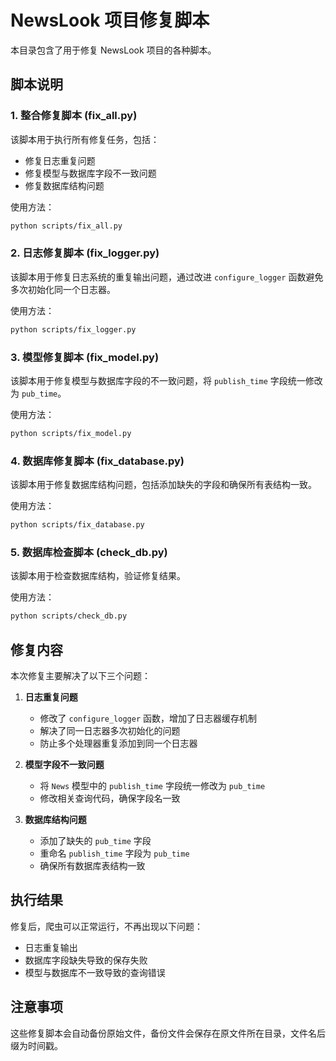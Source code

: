 # NewsLook 项目修复脚本

本目录包含了用于修复 NewsLook 项目的各种脚本。

## 脚本说明

### 1. 整合修复脚本 (fix_all.py)

该脚本用于执行所有修复任务，包括：
- 修复日志重复问题
- 修复模型与数据库字段不一致问题
- 修复数据库结构问题

使用方法：
```bash
python scripts/fix_all.py
```

### 2. 日志修复脚本 (fix_logger.py)

该脚本用于修复日志系统的重复输出问题，通过改进 `configure_logger` 函数避免多次初始化同一个日志器。

使用方法：
```bash
python scripts/fix_logger.py
```

### 3. 模型修复脚本 (fix_model.py)

该脚本用于修复模型与数据库字段的不一致问题，将 `publish_time` 字段统一修改为 `pub_time`。

使用方法：
```bash
python scripts/fix_model.py
```

### 4. 数据库修复脚本 (fix_database.py)

该脚本用于修复数据库结构问题，包括添加缺失的字段和确保所有表结构一致。

使用方法：
```bash
python scripts/fix_database.py
```

### 5. 数据库检查脚本 (check_db.py)

该脚本用于检查数据库结构，验证修复结果。

使用方法：
```bash
python scripts/check_db.py
```

## 修复内容

本次修复主要解决了以下三个问题：

1. **日志重复问题**
   - 修改了 `configure_logger` 函数，增加了日志器缓存机制
   - 解决了同一日志器多次初始化的问题
   - 防止多个处理器重复添加到同一个日志器

2. **模型字段不一致问题**
   - 将 `News` 模型中的 `publish_time` 字段统一修改为 `pub_time`
   - 修改相关查询代码，确保字段名一致

3. **数据库结构问题**
   - 添加了缺失的 `pub_time` 字段
   - 重命名 `publish_time` 字段为 `pub_time`
   - 确保所有数据库表结构一致

## 执行结果

修复后，爬虫可以正常运行，不再出现以下问题：
- 日志重复输出
- 数据库字段缺失导致的保存失败
- 模型与数据库不一致导致的查询错误

## 注意事项

这些修复脚本会自动备份原始文件，备份文件会保存在原文件所在目录，文件名后缀为时间戳。 